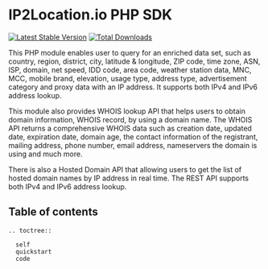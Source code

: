 # IP2Location.io PHP SDK
[![Latest Stable Version](https://img.shields.io/packagist/v/ip2location/ip2location-io-php.svg)](https://packagist.org/packages/ip2location/ip2location-io-php)
[![Total Downloads](https://img.shields.io/packagist/dt/ip2location/ip2location-io-php.svg?style=flat-square)](https://packagist.org/packages/ip2location/ip2location-io-php)  

This PHP module enables user to query for an enriched data set, such as country, region, district, city, latitude & longitude, ZIP code, time zone, ASN, ISP, domain, net speed, IDD code, area code, weather station data, MNC, MCC, mobile brand, elevation, usage type, address type, advertisement category and proxy data with an IP address. It supports both IPv4 and IPv6 address lookup.

This module also provides WHOIS lookup API that helps users to obtain domain information, WHOIS record, by using a domain name. The WHOIS API returns a comprehensive WHOIS data such as creation date, updated date, expiration date, domain age, the contact information of the registrant, mailing address, phone number, email address, nameservers the domain is using and much more.

There is also a Hosted Domain API that allowing users to get the list of hosted domain  names by IP address in real time. The REST API supports both IPv4 and  IPv6 address lookup.




## Table of contents
 ```{eval-rst}
 .. toctree::

   self
   quickstart
   code
 ```